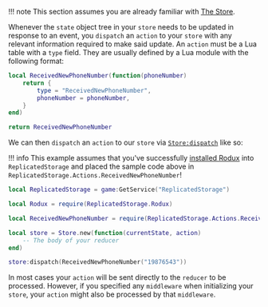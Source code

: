 !!! note
	This section assumes you are already familiar with [The Store](store.md).

Whenever the `state` object tree in your `store` needs to be updated in response to an event, you `dispatch` an `action` to your `store` with any relevant information required to make said update. An `action` must be a Lua table with a `type` field. They are usually defined by a Lua module with the following format:

```lua
local ReceivedNewPhoneNumber(function(phoneNumber)
	return {
		type = "ReceivedNewPhoneNumber",
		phoneNumber = phoneNumber,
	}
end)

return ReceivedNewPhoneNumber
```

We can then `dispatch` an `action` to our `store` via [`Store:dispatch`](../api-reference.md#storedispatch) like so:

!!! info
	This example assumes that you've successfully [installed Rodux](installation.md) into `ReplicatedStorage` and placed the sample code above in `ReplicatedStorage.Actions.ReceivedNewPhoneNumber`!

```lua
local ReplicatedStorage = game:GetService("ReplicatedStorage")

local Rodux = require(ReplicatedStorage.Rodux)

local ReceivedNewPhoneNumber = require(ReplicatedStorage.Actions.ReceivedNewPhoneNumber)

local store = Store.new(function(currentState, action)
	-- The body of your reducer
end)

store:dispatch(ReceivedNewPhoneNumber("19876543"))
```

In most cases your `action` will be sent directly to the `reducer` to be processed. However, if you specified any `middleware` when initializing your `store`, your `action` might also be processed by that `middleware`.